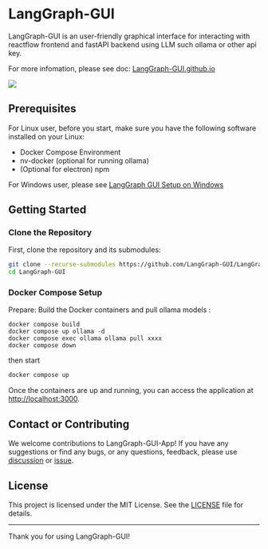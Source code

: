# LangGraph-GUI

LangGraph-GUI is an user-friendly graphical interface for interacting with reactflow frontend and fastAPI backend using LLM such ollama or other api key.

For more infomation, please see doc: [LangGraph-GUI.github.io](https://LangGraph-GUI.github.io)

![](https://langgraph-gui.github.io/cover.webp)

## Prerequisites

For Linux user, before you start, make sure you have the following software installed on your Linux:

- Docker Compose Environment
- nv-docker (optional for running ollama)
- (Optional for electron) npm

For Windows user, please see [LangGraph GUI Setup on Windows](https://langgraph-gui.github.io/Others/Windows)

## Getting Started

### Clone the Repository

First, clone the repository and its submodules:

```bash
git clone --recurse-submodules https://github.com/LangGraph-GUI/LangGraph-GUI.git
cd LangGraph-GUI
```

### Docker Compose Setup

Prepare: Build the Docker containers and pull ollama models :
```base
docker compose build
docker compose up ollama -d
docker compose exec ollama ollama pull xxxx
docker compose down
```

then start 
```bash
docker compose up
```

Once the containers are up and running, you can access the application at [http://localhost:3000](http://localhost:3000).

## Contact or Contributing

We welcome contributions to LangGraph-GUI-App! If you have any suggestions or find any bugs, or any questions, feedback, please use [discussion](https://github.com/LangGraph-GUI/LangGraph-GUI/discussions) or [issue](https://github.com/LangGraph-GUI/LangGraph-GUI/issues).

## License

This project is licensed under the MIT License. See the [LICENSE](LICENSE) file for details.

---

Thank you for using LangGraph-GUI!
